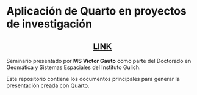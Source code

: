 # Aplicación de Quarto en proyectos de investigación

<center>

## [LINK](https://vhgauto.github.io/seminario2-gulich)

</center>

Seminario presentado por **MS Víctor Gauto** como parte del Doctorado en Geomática y Sistemas Espaciales del Instituto Gulich.

Este repositorio contiene los documentos principales para generar la presentación creada con [Quarto](https://quarto.org/).
